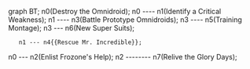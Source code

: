 graph BT;
n0(Destroy the Omnidroid);
n0 ---- n1(Identify a Critical Weakness);
        n1 ---- n3(Battle Prototype Omnidroids);
                n3 ---- n5(Training Montage);
                n3 --- n6(New Super Suits);

       n1 --- n4{{Rescue Mr. Incredible}};

n0 --- n2(Enlist Frozone's Help);
       n2 -------- n7(Relive the Glory Days);
